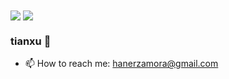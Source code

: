 <img align="center" src="https://github-readme-stats.vercel.app/api?username=Zhang-Tianxu&include_all_commits=true&count_private=true&show_icons=true&title_color=826448&icon_color=826448&text_color=ffffff&border_color=ffffff&bg_color=DEG,000000,000000&hide_title=true&hide_border=false&cache_seconds=86400&locale=cn&border_radius=10" />

<img align="center" src="https://github-readme-stats.vercel.app/api/top-langs/?username=Zhang-Tianxu&exclude_repo=Zhang-Tianxu.github.io,chinese,NoteBook,LatextDemo,C-41,kotlin,QMUI_iOS,xv6-public&hide=html,css,javascript,stylus,makefile&layout=compact&langs_count=5&title_color=826448&icon_color=826448&text_color=ffffff&border_color=ffffff&bg_color=000000&hide_title=true&hide_border=false&cache_seconds=86400&locale=cn&border_radius=10" />




### tianxu 👋

<!-- [GitHub Readme Stats](https://github.com/anuraghazra/github-readme-stats)是个很不错的开源项目-->




<!-- - 🔭 I’m currently working on ... -->
<!-- - 🌱 I’m currently learning ... -->
<!-- - 👯 I’m looking to collaborate on ... -->
<!-- - 🤔 I’m looking for help with ... -->
<!-- - 💬 Ask me about ... -->
- 📫 How to reach me: hanerzamora@gmail.com
<!-- - 😄 Pronouns: ... -->
<!-- - ⚡ Fun fact: ... -->
